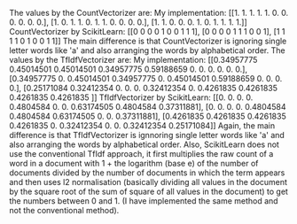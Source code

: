 The values by the CountVectorizer are:
My implementation: [[1. 1. 1. 1. 1. 0. 0. 0. 0. 0. 0.], [1. 0. 1. 1. 0. 1. 1. 0. 0. 0. 0.], [1. 1. 0. 0. 0. 1. 0. 1. 1. 1. 1.]]
CountVectorizer by ScikitLearn: [[0 0 0 0 1 0 0 1 1 1], [0 0 0 0 1 1 1 0 0 1], [1 1 1 1 0 1 0 0 1 1]]
The main difference is that CountVectorizer is ignoring single letter words like 'a' and also arranging the words by alphabetical order.
The values by the TfIdfVectorizer are:
My implementation: [[0.34957775 0.45014501 0.45014501 0.34957775 0.59188659 0. 0. 0. 0. 0. 0.], [0.34957775 0. 0.45014501 0.34957775 0. 0.45014501 0.59188659 0. 0. 0. 0.], [0.25171084 0.32412354 0. 0. 0. 0.32412354 0. 0.4261835 0.4261835 0.4261835 0.4261835 ]]
TfIdfVectorizer by ScikitLearn: [[0. 0. 0. 0. 0.4804584 0. 0. 0.63174505 0.4804584 0.37311881], [0. 0. 0. 0. 0.4804584 0.4804584 0.63174505 0. 0. 0.37311881], [0.4261835 0.4261835 0.4261835 0.4261835 0. 0.32412354 0. 0. 0.32412354 0.25171084]]
Again, the main difference is that TfIdfVectorizer is ignnoring single letter words like 'a' and also arranging the words by alphabetical order.
Also, ScikitLearn does not use the conventional TfIdf approach, it first multiplies the raw count of a word in a document with 1 + the logarithm (base e) of the number of documents divided by the number of documents in which the term appears and then uses l2 normalisation (basically dividing all values in the document by the square root of the sum of square of all values in the document) to get the numbers between 0 and 1. (I have implemented the same method and not the conventional method).